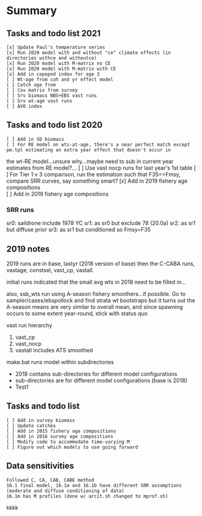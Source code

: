 # Summary
## Tasks and todo list 2021
    
    [x] Update Paul's temperature series
    [x] Run 2020 model with and without "ce" climate effects (in directories withce and withoutce)
    [x] Run 2020 model with M-matrix no CE
    [x] Run 2020 model with M-matrix with CE
    [x] Add in copepod index for age 3   
    [ ] Wt-age from coh and yr effect model
    [ ] Catch age from 
    [ ] Cov matrix from survey
    [ ] Srv biomass NBS+EBS vast runs
    [ ] Srv wt-age vast runs
    [ ] AVO index


## Tasks and todo list 2020
    [ ] Add in SD biomass     
    [ ] For RE model on wts-at-age, there's a near perfect match except pm.tpl estimating an extra year effect that doesn't occur in 
the wt-RE model...unsure why...maybe need to sub in current year estimates from RE model?...
    [ ] Use vast nocp runs for last year's 1st table
    [ ] For Tier 1 v 3 comparison, run the estimation such that F35==Fmsy, compare SRR curves, say something smart?
    [x] Add in 2019 fishery age compositions      
    [ ] Add in 2019 fishery age compositions      

### SRR runs
  sr0:	saildrone include 1978 YC
  sr1:	as sr0 but exclude 78 (20.0a)
  sr2:	as sr1 but diffuse prior
  sr3:	as sr1 but conditioned so Fmsy=F35


## 2019 notes
2019 runs are in base, lastyr (2018 version of base) then the C-CABA runs, vastage, constsel, vast_cp, vastall.

initial runs indicated that the small avg wts in 2018 need to be filled in...

also, ssb_wts run using A-season fishery smoothers...if possible. Go to sampler/cases/ebspollock and find strata wt bootstraps 
but it turns out the A-season means are very similar to overall mean, and since spawning occurs to some extent year-round, stick
with status quo

vast run hierarchy
1) vast_cp
2) vast_nocp
3) vastall includes ATS smoothed


make.bat runs model within subdirectories
   - 2018 contains sub-directories for different model configurations     
   - sub-directories are for different model configurations (base is 2018)     
   - Test1
## Tasks and todo list
    [ ] Add in survey biomass     
    [ ] Update catches     
    [ ] Add in 2015 fishery age compositions      
    [ ] Add in 2016 survey age compositions     
    [ ] Modify code to accommodate time-varying M
    [ ] Figure out which models to use going forward     
## Data sensitivities
	Followed C, CA, CAB, CABE method      
    16.1 final model, 16.1a and 16.1b have different SRR assumptions (moderate and diffuse conditioning of data)
    16.1m has M profiles (done w/ arcit.sh changed to mprof.sh)

kkkk
